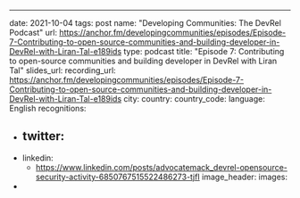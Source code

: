 ---
date: 2021-10-04
tags: post
name: "Developing Communities: The DevRel Podcast"
url: https://anchor.fm/developingcommunities/episodes/Episode-7-Contributing-to-open-source-communities-and-building-developer-in-DevRel-with-Liran-Tal-e189ids
type: podcast
title: "Episode 7: Contributing to open-source communities and building developer in DevRel with Liran Tal"
slides_url: 
recording_url: https://anchor.fm/developingcommunities/episodes/Episode-7-Contributing-to-open-source-communities-and-building-developer-in-DevRel-with-Liran-Tal-e189ids
city: 
country: 
country_code:
language: English
recognitions:
  - twitter:
    - 
  - linkedin:
    - https://www.linkedin.com/posts/advocatemack_devrel-opensource-security-activity-6850767515522486273-tjfI
image_header: 
images:
  - 
